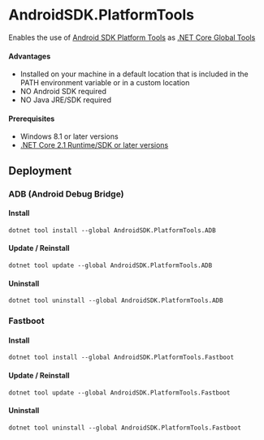 # AndroidSDK.PlatformTools
Enables the use of [Android SDK Platform Tools](https://developer.android.com/studio/releases/platform-tools) as [.NET Core Global Tools](https://aka.ms/global-tools)

#### Advantages
- Installed on your machine in a default location that is included in the PATH environment variable or in a custom location
- NO Android SDK required
- NO Java JRE/SDK required

#### Prerequisites
- Windows 8.1 or later versions
- [.NET Core 2.1 Runtime/SDK or later versions](https://dotnet.microsoft.com/download)

## Deployment

### ADB (Android Debug Bridge)

#### Install
```
dotnet tool install --global AndroidSDK.PlatformTools.ADB
```

#### Update / Reinstall
```
dotnet tool update --global AndroidSDK.PlatformTools.ADB
```

#### Uninstall
```
dotnet tool uninstall --global AndroidSDK.PlatformTools.ADB
```

### Fastboot

#### Install
```
dotnet tool install --global AndroidSDK.PlatformTools.Fastboot
```

#### Update / Reinstall
```
dotnet tool update --global AndroidSDK.PlatformTools.Fastboot
```

#### Uninstall
```
dotnet tool uninstall --global AndroidSDK.PlatformTools.Fastboot
```